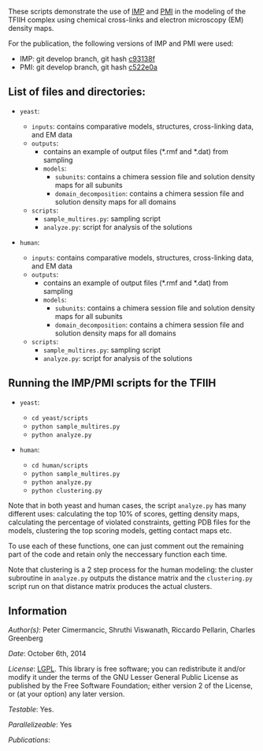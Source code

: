 These scripts demonstrate the use of [IMP](http://integrativemodeling.org)
and [PMI](https://github.com/salilab/pmi) in the modeling of the TFIIH complex
using chemical cross-links and electron microscopy (EM) density maps.

For the publication, the following versions of IMP and PMI were used:
- IMP: git develop branch, git hash [c93138f](https://github.com/salilab/imp/tree/c93138f863070db03646bfb110b61e2547332b40)
- PMI: git develop branch, git hash [c522e0a](https://github.com/salilab/pmi/tree/c522e0abc690afc49d33d34dded70d84ad4ec3a7)


## List of files and directories:

 - `yeast`:
   - `inputs`: contains comparative models, structures, cross-linking data, and EM data
   - `outputs`:
     - contains an example of output files (*.rmf and *.dat) from sampling
     - `models`:
       - `subunits`: contains a chimera session file and solution density maps for all subunits
       - `domain_decomposition`: contains a chimera session file and solution density maps for all domains
   - `scripts`: 
     - `sample_multires.py`: sampling script
     - `analyze.py`: script for analysis of the solutions

 - `human`:
   - `inputs`: contains comparative models, structures, cross-linking data, and EM data
   - `outputs`:
     - contains an example of output files (*.rmf and *.dat) from sampling
     - `models`:
       - `subunits`: contains a chimera session file and solution density maps for all subunits
       - `domain_decomposition`: contains a chimera session file and solution density maps for all domains
   - `scripts`: 
     - `sample_multires.py`: sampling script
     - `analyze.py`: script for analysis of the solutions


## Running the IMP/PMI scripts for the TFIIH

 - `yeast`:
   - `cd yeast/scripts`
   - `python sample_multires.py`
   - `python analyze.py`
 
 - `human`:
   - `cd human/scripts`
   - `python sample_multires.py`
   - `python analyze.py`
   - `python clustering.py`

Note that in both yeast and human cases, the script `analyze.py` has many different uses: calculating the top 10% of scores, getting density maps, calculating the percentage
of violated constraints, getting PDB files for the models, clustering the top scoring models, getting contact maps etc.

To use each of these functions, one can just comment out the remaining part of the code and retain only the neccessary function each time. 

Note that clustering is a 2 step process for the human modeling: the cluster subroutine in `analyze.py` outputs the distance matrix and the `clustering.py` script run on that
distance matrix produces the actual clusters.

## Information

_Author(s)_: Peter Cimermancic, Shruthi Viswanath, Riccardo Pellarin, Charles Greenberg

_Date_: October 6th, 2014

_License_: [LGPL](http://www.gnu.org/licenses/old-licenses/lgpl-2.1.html).
This library is free software; you can redistribute it and/or
modify it under the terms of the GNU Lesser General Public
License as published by the Free Software Foundation; either
version 2 of the License, or (at your option) any later version.

_Testable_: Yes.

_Parallelizeable_: Yes

_Publications_:
